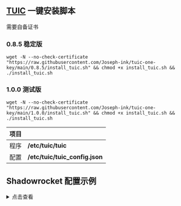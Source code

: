 ## [TUIC](https://github.com/EAimTY/tuic) 一键安装脚本

需要自备证书


### 0.8.5 稳定版
```
wget -N --no-check-certificate "https://raw.githubusercontent.com/Joseph-ink/tuic-one-key/main/0.8.5/install_tuic.sh" && chmod +x install_tuic.sh && ./install_tuic.sh
```

### 1.0.0 测试版
```
wget -N --no-check-certificate "https://raw.githubusercontent.com/Joseph-ink/tuic-one-key/main/1.0.0/install_tuic.sh" && chmod +x install_tuic.sh && ./install_tuic.sh
```


| 项目 | |
| :--- | :--- |
| 程序 | **/etc/tuic/tuic** |
| 配置 | **/etc/tuic/tuic_config.json** |


## Shadowrocket 配置示例

<details><summary>点击查看</summary><br>

| 选项 | 值 |
| :--- | :--- |
| 类型 | TUIC |
| 地址 | VPS的IP |
| 端口 | 16386 |
| 密码 | chika |
| 模式 | bbr |
| 允许不安全 | 不选 |
| UDP转发 | 选上 |
| SNI | 证书中包含的域名 |
| ALPN | h3 |

</details>
